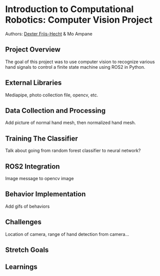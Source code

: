 # Introduction to Computational Robotics: Computer Vision Project

Authors: [Dexter Friis-Hecht](https://github.com/dfriishecht) & Mo Ampane

## Project Overview

The goal of this project was to use computer vision to recognize various hand signals to control a finite state machine using ROS2 in Python.

## External Libraries

Mediapipe, photo collection file, opencv, etc.

## Data Collection and Processing

Add picture of normal hand mesh, then normalized hand mesh.

## Training The Classifier

Talk about going from random forest classifier to neural network?

## ROS2 Integration

Image message to opencv image

## Behavior Implementation

Add gifs of behaviors

## Challenges

Location of camera, range of hand detection from camera...

## Stretch Goals

## Learnings
